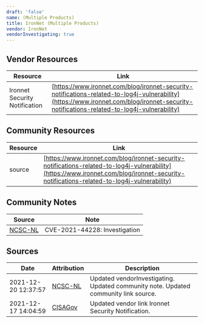 ```yaml
---
draft: 'false'
name: (Multiple Products)
title: IronNet (Multiple Products)
vendor: IronNet
vendorInvestigating: true
---
```


## Vendor Resources
| Resource | Link |
| --- | --- |
| Ironnet Security Notification | [https://www.ironnet.com/blog/ironnet-security-notifications-related-to-log4j-vulnerability](https://www.ironnet.com/blog/ironnet-security-notifications-related-to-log4j-vulnerability) |

## Community Resources
| Resource | Link |
| --- | --- |
| source | [https://www.ironnet.com/blog/ironnet-security-notifications-related-to-log4j-vulnerability](https://www.ironnet.com/blog/ironnet-security-notifications-related-to-log4j-vulnerability) |

## Community Notes
| Source | Note |
| --- | --- |
| [NCSC-NL](https://github.com/NCSC-NL/log4shell/blob/main/software/README.md) | CVE-2021-44228: Investigation </ul> |

## Sources
| Date | Attribution | Description |
| --- | --- | --- |
| 2021-12-20 12:37:57 | [NCSC-NL](https://github.com/NCSC-NL/log4shell/blob/main/software/README.md) | Updated vendorInvestigating. Updated community note. Updated community link source.  |
| 2021-12-17 14:04:59 | [CISAGov](https://raw.githubusercontent.com/cisagov/log4j-affected-db/develop/README.md) | Updated vendor link Ironnet Security Notification.  |
